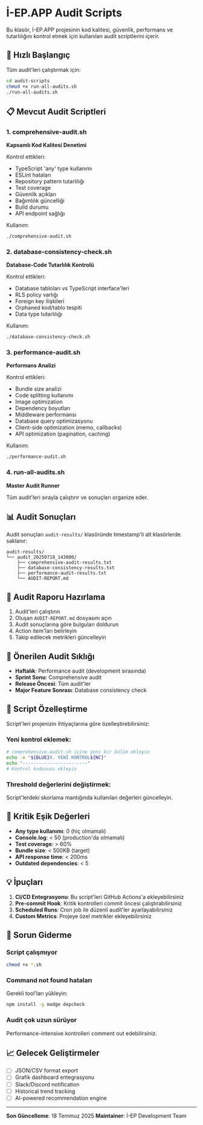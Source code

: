# İ-EP.APP Audit Scripts

Bu klasör, İ-EP.APP projesinin kod kalitesi, güvenlik, performans ve tutarlılığını kontrol etmek için kullanılan audit scriptlerini içerir.

## 🚀 Hızlı Başlangıç

Tüm audit'leri çalıştırmak için:

```bash
cd audit-scripts
chmod +x run-all-audits.sh
./run-all-audits.sh
```

## 📋 Mevcut Audit Scriptleri

### 1. comprehensive-audit.sh

**Kapsamlı Kod Kalitesi Denetimi**

Kontrol ettikleri:

- TypeScript 'any' type kullanımı
- ESLint hataları
- Repository pattern tutarlılığı
- Test coverage
- Güvenlik açıkları
- Bağımlılık güncelliği
- Build durumu
- API endpoint sağlığı

Kullanım:

```bash
./comprehensive-audit.sh
```

### 2. database-consistency-check.sh

**Database-Code Tutarlılık Kontrolü**

Kontrol ettikleri:

- Database tabloları vs TypeScript interface'leri
- RLS policy varlığı
- Foreign key ilişkileri
- Orphaned kod/tablo tespiti
- Data type tutarlılığı

Kullanım:

```bash
./database-consistency-check.sh
```

### 3. performance-audit.sh

**Performans Analizi**

Kontrol ettikleri:

- Bundle size analizi
- Code splitting kullanımı
- Image optimization
- Dependency boyutları
- Middleware performansı
- Database query optimizasyonu
- Client-side optimization (memo, callbacks)
- API optimization (pagination, caching)

Kullanım:

```bash
./performance-audit.sh
```

### 4. run-all-audits.sh

**Master Audit Runner**

Tüm audit'leri sırayla çalıştırır ve sonuçları organize eder.

## 📊 Audit Sonuçları

Audit sonuçları `audit-results/` klasöründe timestamp'li alt klasörlerde saklanır:

```
audit-results/
└── audit_20250718_143000/
    ├── comprehensive-audit-results.txt
    ├── database-consistency-results.txt
    ├── performance-audit-results.txt
    └── AUDIT-REPORT.md
```

## 📝 Audit Raporu Hazırlama

1. Audit'leri çalıştırın
2. Oluşan `AUDIT-REPORT.md` dosyasını açın
3. Audit sonuçlarına göre bulguları doldurun
4. Action item'ları belirleyin
5. Takip edilecek metrikleri güncelleyin

## 🎯 Önerilen Audit Sıklığı

- **Haftalık**: Performance audit (development sırasında)
- **Sprint Sonu**: Comprehensive audit
- **Release Öncesi**: Tüm audit'ler
- **Major Feature Sonrası**: Database consistency check

## 🔧 Script Özelleştirme

Script'leri projenizin ihtiyaçlarına göre özelleştirebilirsiniz:

### Yeni kontrol eklemek:

```bash
# comprehensive-audit.sh içine yeni bir bölüm ekleyin
echo -e "${BLUE}X. YENİ KONTROL${NC}"
echo "------------------------"
# Kontrol kodunuzu ekleyin
```

### Threshold değerlerini değiştirmek:

Script'lerdeki skorlama mantığında kullanılan değerleri güncelleyin.

## 🚨 Kritik Eşik Değerleri

- **Any type kullanımı**: 0 (hiç olmamalı)
- **Console.log**: < 50 (production'da olmamalı)
- **Test coverage**: > 60%
- **Bundle size**: < 500KB (target)
- **API response time**: < 200ms
- **Outdated dependencies**: < 5

## 💡 İpuçları

1. **CI/CD Entegrasyonu**: Bu script'leri GitHub Actions'a ekleyebilirsiniz
2. **Pre-commit Hook**: Kritik kontrolleri commit öncesi çalıştırabilirsiniz
3. **Scheduled Runs**: Cron job ile düzenli audit'ler ayarlayabilirsiniz
4. **Custom Metrics**: Projeye özel metrikler ekleyebilirsiniz

## 🐛 Sorun Giderme

### Script çalışmıyor

```bash
chmod +x *.sh
```

### Command not found hataları

Gerekli tool'ları yükleyin:

```bash
npm install -g madge depcheck
```

### Audit çok uzun sürüyor

Performance-intensive kontrolleri comment out edebilirsiniz.

## 📈 Gelecek Geliştirmeler

- [ ] JSON/CSV format export
- [ ] Grafik dashboard entegrasyonu
- [ ] Slack/Discord notification
- [ ] Historical trend tracking
- [ ] AI-powered recommendation engine

---

**Son Güncelleme**: 18 Temmuz 2025
**Maintainer**: İ-EP Development Team

